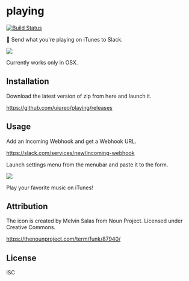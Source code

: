 # playing
[![Build Status](https://travis-ci.org/uiureo/playing.svg)](https://travis-ci.org/uiureo/playing)

:musical_note: Send what you're playing on iTunes to Slack.

![](https://i.gyazo.com/1fb3fdb923d244ed86557f8b4f1066ba.png)

Currently works only in OSX.

## Installation
Download the latest version of zip from here and launch it.

https://github.com/uiureo/playing/releases

## Usage
Add an Incoming Webhook and get a Webhook URL.

https://slack.com/services/new/incoming-webhook

Launch settings menu from the menubar and paste it to the form.

![](https://i.gyazo.com/3213dad4d3a0663b1a9f60dc50781462.png)

Play your favorite music on iTunes!

## Attribution
The icon is created by Melvin Salas from Noun Project.
Licensed under Creative Commons.

https://thenounproject.com/term/funk/87940/

## License
ISC

